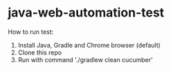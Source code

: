 # java-web-automation-test

How to run test:
1. Install Java, Gradle and Chrome browser (default)
2. Clone this repo
3. Run with command './gradlew clean cucumber'